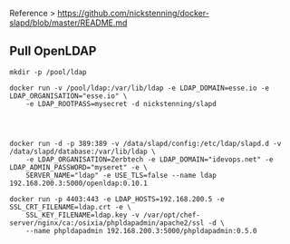 Reference > https://github.com/nickstenning/docker-slapd/blob/master/README.md

## Pull OpenLDAP
	mkdir -p /pool/ldap

	docker run -v /pool/ldap:/var/lib/ldap -e LDAP_DOMAIN=esse.io -e LDAP_ORGANISATION="esse.io" \
		-e LDAP_ROOTPASS=mysecret -d nickstenning/slapd




	docker run -d -p 389:389 -v /data/slapd/config:/etc/ldap/slapd.d -v /data/slapd/database:/var/lib/ldap \
		-e LDAP_ORGANISATION=Zerbtech -e LDAP_DOMAIN="idevops.net" -e LDAP_ADMIN_PASSWORD="myseret" -e \
		SERVER_NAME="ldap" -e USE_TLS=false --name ldap 192.168.200.3:5000/openldap:0.10.1	

	docker run -p 4403:443 -e LDAP_HOSTS=192.168.200.5 -e SSL_CRT_FILENAME=ldap.crt -e \
		SSL_KEY_FILENAME=ldap.key -v /var/opt/chef-server/nginx/ca:/osixia/phpldapadmin/apache2/ssl -d \
		--name phpldapadmin 192.168.200.3:5000/phpldapadmin:0.5.0	



